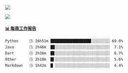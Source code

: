 [![](https://count.getloli.com/get/@Quan666.github.readme)](https://count.getloli.com/)


[![](https://chat.getloli.com/room/@Quan666.github/svg?width=600&height=100&limit=20&theme=light&title=Quan666@github:%20~&fontSize=13)](https://chat.getloli.com/room/@Quan666.github?title=Quan666的留言板)


 <!-- waka-box start -->
#### <a href="https://gist.github.com/204ad9111ce51ffe775886f66538b500" target="_blank">📊 每周工作报告</a>
```text
Python     🕓 26h51m ██████████████████▌░░░░░░░░ 69.0%
Java       🕓 2h46m  █▉░░░░░░░░░░░░░░░░░░░░░░░░░  7.1%
Dart       🕓 2h36m  █▊░░░░░░░░░░░░░░░░░░░░░░░░░  6.7%
Other      🕓 2h10m  █▌░░░░░░░░░░░░░░░░░░░░░░░░░  5.6%
Markdown   🕓 1h42m  █▏░░░░░░░░░░░░░░░░░░░░░░░░░  4.4%
```
<!-- Powered by https://github.com/journey-ad/waka-box-go . -->
<!-- waka-box end -->













<!--
**Quan666/Quan666** is a ✨ _special_ ✨ repository because its `README.md` (this file) appears on your GitHub profile.

Here are some ideas to get you started:

- 🔭 I’m currently working on ...
- 🌱 I’m currently learning ...
- 👯 I’m looking to collaborate on ...
- 🤔 I’m looking for help with ...
- 💬 Ask me about ...
- 📫 How to reach me: ...
- 😄 Pronouns: ...
- ⚡ Fun fact: ...
-->
